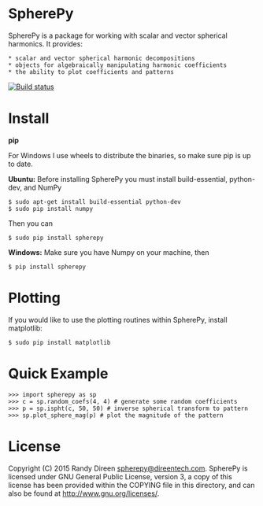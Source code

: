 SpherePy
========

SpherePy is a package for working with scalar and vector spherical harmonics.
It provides:

	* scalar and vector spherical harmonic decompositions
	* objects for algebraically manipulating harmonic coefficients
	* the ability to plot coefficients and patterns
	
[![Build status](https://ci.appveyor.com/api/projects/status/ccwuv424wao4rbly?svg=true)](https://ci.appveyor.com/project/rdireen/spherepy)

	
Install
=======

**pip**

For Windows I use wheels to distribute the binaries, so make sure pip is up to date.

**Ubuntu:**
Before installing SpherePy you must install build-essential, python-dev, and NumPy

    $ sudo apt-get install build-essential python-dev
    $ sudo pip install numpy

Then you can 

    $ sudo pip install spherepy
    
**Windows:**
Make sure you have Numpy on your machine, then

    $ pip install spherepy
	
Plotting
========

If you would like to use the plotting routines within SpherePy, install matplotlib:

    $ sudo pip install matplotlib
	
Quick Example
=============

    >>> import spherepy as sp 
    >>> c = sp.random_coefs(4, 4) # generate some random coefficients
    >>> p = sp.ispht(c, 50, 50) # inverse spherical transform to pattern
    >>> sp.plot_sphere_mag(p) # plot the magnitude of the pattern

License
=======

Copyright (C) 2015  Randy Direen <spherepy@direentech.com>.
SpherePy is licensed under GNU General Public License, version 3, a copy of this license has been provided within the COPYING file in this directory, and can also be found at <http://www.gnu.org/licenses/>.
 

